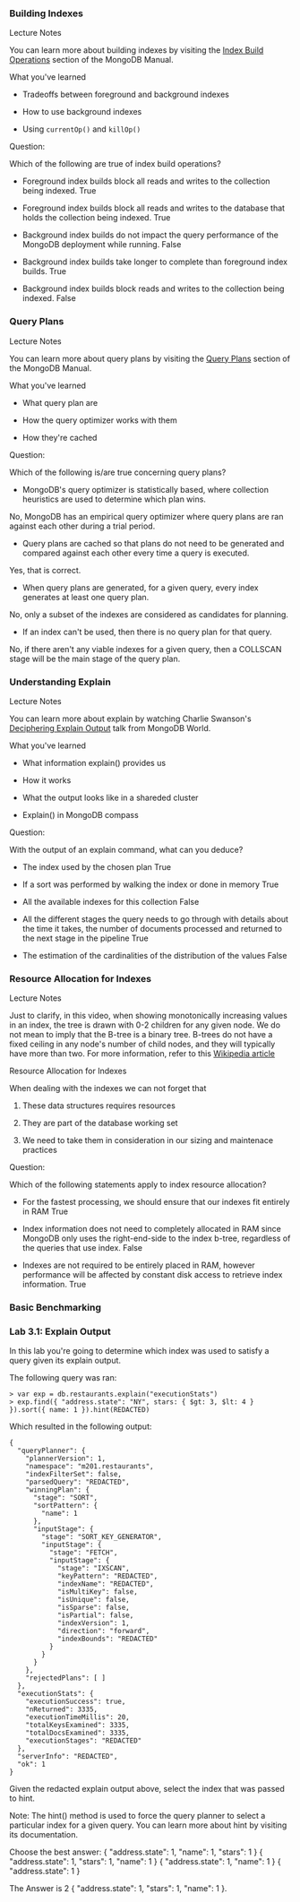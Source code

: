 ### Building Indexes

Lecture Notes

You can learn more about building indexes by visiting the [Index Build Operations](https://docs.mongodb.com/manual/core/index-creation) section of the MongoDB Manual.

What you've learned

- Tradeoffs between foreground and background indexes

- How to use background indexes

- Using `currentOp()` and `killOp()`

Question:

Which of the following are true of index build operations?

- Foreground index builds block all reads and writes to the collection being indexed.
True

- Foreground index builds block all reads and writes to the database that holds the collection being indexed.
True

- Background index builds do not impact the query performance of the MongoDB deployment while running.
False

- Background index builds take longer to complete than foreground index builds.
True

- Background index builds block reads and writes to the collection being indexed.
False

### Query Plans

Lecture Notes

You can learn more about query plans by visiting the [Query Plans](https://docs.mongodb.com/manual/core/query-plans/) section of the MongoDB Manual.

What you've learned

- What query plan are

- How the query optimizer works with them

- How they're cached

Question:

Which of the following is/are true concerning query plans?

- MongoDB's query optimizer is statistically based, where collection heuristics are used to determine which plan wins.

No, MongoDB has an empirical query optimizer where query plans are ran against each other during a trial period.

- Query plans are cached so that plans do not need to be generated and compared against each other every time a query is executed.

Yes, that is correct.

- When query plans are generated, for a given query, every index generates at least one query plan.

No, only a subset of the indexes are considered as candidates for planning.

- If an index can't be used, then there is no query plan for that query.

No, if there aren't any viable indexes for a given query, then a COLLSCAN stage will be the main stage of the query plan.

### Understanding Explain

Lecture Notes

You can learn more about explain by watching Charlie Swanson's [Deciphering Explain Output](https://www.mongodb.com/presentations/deciphering-explain-output) talk from MongoDB World.

What you've learned

- What information explain() provides us

- How it works

- What the output looks like in a shareded cluster

- Explain() in MongoDB compass

Question:

With the output of an explain command, what can you deduce?

- The index used by the chosen plan
True

- If a sort was performed by walking the index or done in memory
True

- All the available indexes for this collection
False

- All the different stages the query needs to go through with details about the time it takes, the number of documents processed and returned to the next stage in the pipeline
True

- The estimation of the cardinalities of the distribution of the values
False

### Resource Allocation for Indexes

Lecture Notes

Just to clarify, in this video, when showing monotonically increasing values in an index, the tree is drawn with 0-2 children for any given node. We do not mean to imply that the B-tree is a binary tree. B-trees do not have a fixed ceiling in any node's number of child nodes, and they will typically have more than two. For more information, refer to this [Wikipedia article](https://en.wikipedia.org/wiki/B-tree)

Resource Allocation for Indexes

When dealing with the indexes we can not forget that

1. These data structures requires resources

2. They are part of the database working set

3. We need to take them in consideration in our sizing and maintenace practices

Question:

Which of the following statements apply to index resource allocation?

- For the fastest processing, we should ensure that our indexes fit entirely in RAM
True

- Index information does not need to completely allocated in RAM since MongoDB only uses the right-end-side to the index b-tree, regardless of the queries that use index.
False

- Indexes are not required to be entirely placed in RAM, however performance will be affected by constant disk access to retrieve index information.
True

### Basic Benchmarking

### Lab 3.1: Explain Output

In this lab you're going to determine which index was used to satisfy a query given its explain output.

The following query was ran:

```
> var exp = db.restaurants.explain("executionStats")
> exp.find({ "address.state": "NY", stars: { $gt: 3, $lt: 4 } }).sort({ name: 1 }).hint(REDACTED)
```

Which resulted in the following output:

```
{
  "queryPlanner": {
    "plannerVersion": 1,
    "namespace": "m201.restaurants",
    "indexFilterSet": false,
    "parsedQuery": "REDACTED",
    "winningPlan": {
      "stage": "SORT",
      "sortPattern": {
        "name": 1
      },
      "inputStage": {
        "stage": "SORT_KEY_GENERATOR",
        "inputStage": {
          "stage": "FETCH",
          "inputStage": {
            "stage": "IXSCAN",
            "keyPattern": "REDACTED",
            "indexName": "REDACTED",
            "isMultiKey": false,
            "isUnique": false,
            "isSparse": false,
            "isPartial": false,
            "indexVersion": 1,
            "direction": "forward",
            "indexBounds": "REDACTED"
          }
        }
      }
    },
    "rejectedPlans": [ ]
  },
  "executionStats": {
    "executionSuccess": true,
    "nReturned": 3335,
    "executionTimeMillis": 20,
    "totalKeysExamined": 3335,
    "totalDocsExamined": 3335,
    "executionStages": "REDACTED"
  },
  "serverInfo": "REDACTED",
  "ok": 1
}
```

Given the redacted explain output above, select the index that was passed to hint.

Note: The hint() method is used to force the query planner to select a particular index for a given query. You can learn more about hint by visiting its documentation.

Choose the best answer:
{ "address.state": 1, "name": 1, "stars": 1 }
{ "address.state": 1, "stars": 1, "name": 1 }
{ "address.state": 1, "name": 1 }
{ "address.state": 1 }

The Answer is 2 { "address.state": 1, "stars": 1, "name": 1 }.

